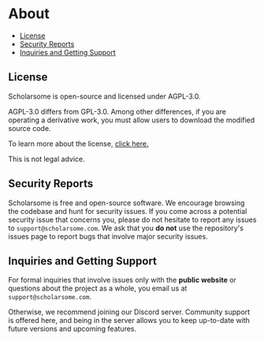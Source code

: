 # About

- [License](#license)
- [Security Reports](#security-reports)
- [Inquiries and Getting Support](#inquiries-and-getting-support)

## License

Scholarsome is open-source and licensed under AGPL-3.0.

AGPL-3.0 differs from GPL-3.0. Among other differences, if you are operating a derivative work, you must allow users to download the modified source code.

To learn more about the license, [click here.](https://www.gnu.org/licenses/agpl-3.0.en.html)

This is not legal advice.

## Security Reports

Scholarsome is free and open-source software. We encourage browsing the codebase and hunt for security issues. If you come across a potential security issue that concerns you, please do not hesitate to report any issues to `support@scholarsome.com`. We ask that you **do not** use the repository's issues page to report bugs that involve major security issues.

## Inquiries and Getting Support

For formal inquiries that involve issues only with the **public website** or questions about the project as a whole, you email us at `support@scholarsome.com`.

Otherwise, we recommend joining our Discord server. Community support is offered here, and being in the server allows you to keep up-to-date with future versions and upcoming features.
